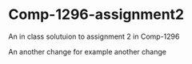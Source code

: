 
# Comp-1296-assignment2

An in class solutuion to assignment 2 in Comp-1296

An another change for example 
another change 

